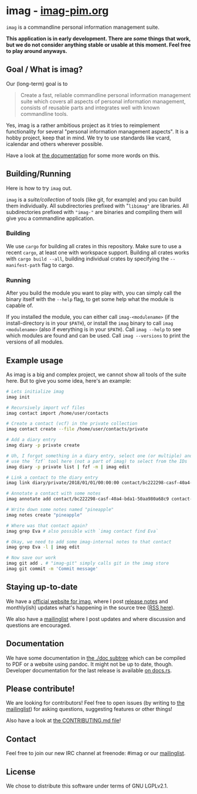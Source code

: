 # imag - [imag-pim.org](https://imag-pim.org)

`imag` is a commandline personal information management suite.

**This application is in early development. There are _some_ things that work,
but we do not consider anything stable or usable at this moment. Feel free to
play around anyways.**


## Goal / What is imag?

Our (long-term) goal is to

> Create a fast, reliable commandline personal
> information management suite which covers all aspects of personal information
> management, consists of reusable parts and integrates well with known
> commandline tools.

Yes, imag is a rather ambitious project as it tries to reimplement functionality
for several "personal information management aspects". It is a hobby project,
keep that in mind. We try to use standards like vcard, icalendar and others
wherever possible.

Have a look at [the documentation](./doc/) for some more words on this.


## Building/Running

Here is how to try `imag` out.

`imag` is a _suite/collection_ of tools (like git, for example) and you can
build them individually.
All subdirectories prefixed with "`libimag"` are libraries.
All subdirectories prefixed with `"imag-"` are binaries and compiling them will
give you a commandline application.


### Building

We use `cargo` for building all crates in this repository.
Make sure to use a recent `cargo`, at least one with workspace support.
Building all crates works with `cargo build --all`, building individual crates
by specifying the `--manifest-path` flag to cargo.


### Running

After you build the module you want to play with, you can simply call the binary
itself with the `--help` flag, to get some help what the module is capable of.

If you installed the module, you can either call `imag-<modulename>` (if the
install-directory is in your `$PATH`), or install the `imag` binary to call
`imag <modulename>` (also if everything is in your `$PATH`).
Call `imag --help` to see which modules are found and can be used.
Call `imag --versions` to print the versions of all modules.


## Example usage

As imag is a big and complex project, we cannot show all tools of the suite
here. But to give you some idea, here's an example:

```bash
# Lets initialize imag
imag init

# Recursively import vcf files
imag contact import /home/user/contacts

# Create a contact (vcf) in the private collection
imag contact create --file /home/user/contacts/private

# Add a diary entry
imag diary -p private create

# Uh, I forgot something in a diary entry, select one (or multiple) and edit it
# use the `fzf` tool here (not a part of imag) to select from the IDs
imag diary -p private list | fzf -m | imag edit

# Link a contact to the diary entry
imag link diary/private/2018/01/01/00:00:00 contact/bc222298-casf-40a4-bda1-50aa980a68c9

# Annotate a contact with some notes
imag annotate add contact/bc222298-casf-40a4-bda1-50aa980a68c9 contact-notes

# Write down some notes named "pineapple"
imag notes create "pineapple"

# Where was that contact again?
imag grep Eva # also possible with `imag contact find Eva`

# Okay, we need to add some imag-internal notes to that contact
imag grep Eva -l | imag edit

# Now save our work
imag git add . # "imag-git" simply calls git in the imag store
imag git commit -m 'Commit message'
```


## Staying up-to-date

We have a [official website for imag](https://imag-pim.org), where I post
[release notes](https://imag-pim.org/releases/) and monthly(ish) updates what's
happening in the source tree ([RSS here](https://imag-pim.org/index.xml)).

We also have a [mailinglist](https://imag-pim.org/mailinglist/) where I post
updates and where discussion and questions are encouraged.


## Documentation

We have some documentation in [the ./doc subtree](./doc/)
which can be compiled to PDF or a website using pandoc.
It might not be up to date, though.
Developer documentation for the last release is available
[on docs.rs](https://docs.rs/releases/search?query=imag).


## Please contribute!

We are looking for contributors!
Feel free to open issues (by writing to
[the mailinglist](https://imag-pim.org/mailinglist/))
for asking questions, suggesting features or other things!

Also have a look at [the CONTRIBUTING.md file](./CONTRIBUTING.md)!


## Contact

Feel free to join our new IRC channel at freenode: #imag
or our [mailinglist](https://imag-pim.org/mailinglist/).


## License

We chose to distribute this software under terms of GNU LGPLv2.1.


